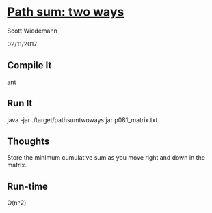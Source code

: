 # [Path sum: two ways](http://projecteuler.net/problem=81)
Scott Wiedemann

02/11/2017

## Compile It
ant

## Run It
java -jar ./target/pathsumtwoways.jar p081_matrix.txt

## Thoughts
Store the minimum cumulative sum as you move right and down in the matrix.

## Run-time
O(n^2)
